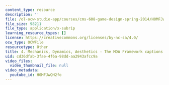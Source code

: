 ```yaml
---
content_type: resource
description: ''
file: /ol-ocw-studio-app/courses/cms-608-game-design-spring-2014/H0MFJwQH2fo_captions.webvtt
file_size: 98211
file_type: application/x-subrip
learning_resource_types: []
license: https://creativecommons.org/licenses/by-nc-sa/4.0/
ocw_type: OCWFile
resourcetype: Other
title: 4. Mechanics, Dynamics, Aesthetics - The MDA Framework captions
uid: cd36dfab-3fae-4f6a-98dd-aa2943afcc9a
video_files:
  video_thumbnail_file: null
video_metadata:
  youtube_id: H0MFJwQH2fo
---
```

